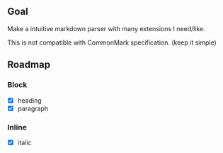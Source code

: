 ## Goal

Make a intuitive markdown parser with many extensions I need/like.

This is not compatible with CommonMark specification. (keep it simple)

## Roadmap

### Block

- [x] heading
- [x] paragraph

### Inline

- [x] italic